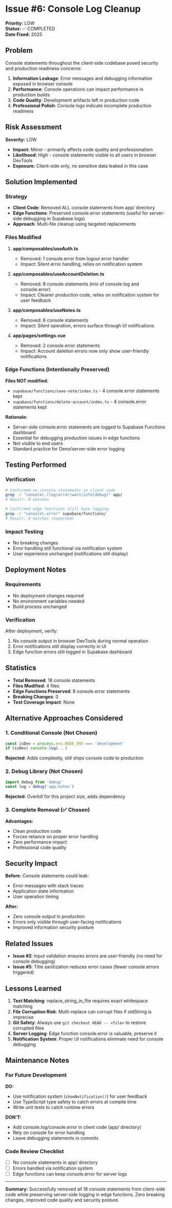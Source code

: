 # Issue #6: Console Log Cleanup

**Priority:** LOW  
**Status:** ✅ COMPLETED  
**Date Fixed:** 2025

## Problem

Console statements throughout the client-side codebase posed security and production readiness concerns:

1. **Information Leakage**: Error messages and debugging information exposed in browser console
2. **Performance**: Console operations can impact performance in production builds
3. **Code Quality**: Development artifacts left in production code
4. **Professional Polish**: Console logs indicate incomplete production readiness

## Risk Assessment

**Severity:** LOW

- **Impact:** Minor - primarily affects code quality and professionalism
- **Likelihood:** High - console statements visible to all users in browser DevTools
- **Exposure:** Client-side only, no sensitive data leaked in this case

## Solution Implemented

### Strategy

- **Client Code**: Removed ALL console statements from app/ directory
- **Edge Functions**: Preserved console.error statements (useful for server-side debugging in Supabase logs)
- **Approach**: Multi-file cleanup using targeted replacements

### Files Modified

1. **app/composables/useAuth.ts**
   - Removed: 1 console.error from logout error handler
   - Impact: Silent error handling, relies on notification system

2. **app/composables/useAccountDeletion.ts**
   - Removed: 8 console statements (mix of console.log and console.error)
   - Impact: Cleaner production code, relies on notification system for user feedback

3. **app/composables/useNotes.ts**
   - Removed: 6 console statements
   - Impact: Silent operation, errors surface through UI notifications

4. **app/pages/settings.vue**
   - Removed: 2 console.error statements
   - Impact: Account deletion errors now only show user-friendly notifications

### Edge Functions (Intentionally Preserved)

**Files NOT modified:**
- `supabase/functions/save-note/index.ts` - 4 console.error statements kept
- `supabase/functions/delete-account/index.ts` - 4 console.error statements kept

**Rationale:**
- Server-side console.error statements are logged to Supabase Functions dashboard
- Essential for debugging production issues in edge functions
- Not visible to end users
- Standard practice for Deno/server-side error logging

## Testing Performed

### Verification
```bash
# Confirmed no console statements in client code
grep -r "console\.(log|error|warn|info|debug)" app/
# Result: 0 matches

# Confirmed edge functions still have logging
grep -r "console\.error" supabase/functions/
# Result: 8 matches (expected)
```

### Impact Testing
- No breaking changes
- Error handling still functional via notification system
- User experience unchanged (notifications still display)

## Deployment Notes

### Requirements
- No deployment changes required
- No environment variables needed
- Build process unchanged

### Verification
After deployment, verify:
1. No console output in browser DevTools during normal operation
2. Error notifications still display correctly in UI
3. Edge function errors still logged in Supabase dashboard

## Statistics

- **Total Removed**: 18 console statements
- **Files Modified**: 4 files
- **Edge Functions Preserved**: 8 console.error statements
- **Breaking Changes**: 0
- **Test Coverage Impact**: None

## Alternative Approaches Considered

### 1. Conditional Console (Not Chosen)
```typescript
const isDev = process.env.NODE_ENV === 'development'
if (isDev) console.log(...)
```
**Rejected**: Adds complexity, still ships console code to production

### 2. Debug Library (Not Chosen)
```typescript
import debug from 'debug'
const log = debug('app:notes')
```
**Rejected**: Overkill for this project size, adds dependency

### 3. Complete Removal (✅ Chosen)
**Advantages:**
- Clean production code
- Forces reliance on proper error handling
- Zero performance impact
- Professional code quality

## Security Impact

**Before:** Console statements could leak:
- Error messages with stack traces
- Application state information
- User operation timing

**After:**
- Zero console output in production
- Errors only visible through user-facing notifications
- Improved information security posture

## Related Issues

- **Issue #2**: Input validation ensures errors are user-friendly (no need for console debugging)
- **Issue #5**: Title sanitization reduces error cases (fewer console.errors triggered)

## Lessons Learned

1. **Text Matching**: replace_string_in_file requires exact whitespace matching
2. **File Corruption Risk**: Multi-replace can corrupt files if oldString is imprecise
3. **Git Safety**: Always use `git checkout HEAD -- <file>` to restore corrupted files
4. **Server Logging**: Edge function console.error is valuable, preserve it
5. **Notification System**: Proper UI notifications eliminate need for console debugging

## Maintenance Notes

### For Future Development

**DO:**
- Use notification system (`showNotification()`) for user feedback
- Use TypeScript type safety to catch errors at compile time
- Write unit tests to catch runtime errors

**DON'T:**
- Add console.log/console.error in client code (app/ directory)
- Rely on console for error handling
- Leave debugging statements in commits

### Code Review Checklist
- [ ] No console statements in app/ directory
- [ ] Errors handled via notification system
- [ ] Edge functions can keep console.error for server logs

---

**Summary:** Successfully removed all 18 console statements from client-side code while preserving server-side logging in edge functions. Zero breaking changes, improved code quality and security posture.
